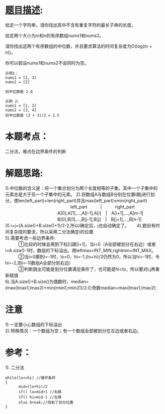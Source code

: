 # [题目描述](https://leetcode-cn.com/problems/median-of-two-sorted-arrays/):  
给定一个字符串，请你找出其中不含有重复字符的最长子串的长度。  

给定两个大小为m和n的有序数组nums1和nums2。  

请你找出这两个有序数组的中位数，并且要求算法的时间复杂度为O(log(m + n))。  

你可以假设nums1和nums2不会同时为空。  
```
示例1：
nums1 = [1, 3]
nums2 = [2]

则中位数是 2.0

```
```
示例 2:  
nums1 = [1, 2]
nums2 = [3, 4]
则中位数是 (2 + 3)/2 = 2.5
```
# 本题考点：
  
  二分法，难点在边界条件的判断
  
# 解题思路:

  1).中位数的含义是：将一个集合划分为两个长度相等的子集，其中一个子集中的元素总是大于另一个子集中的元素。
  2).将数组A与数组B分别在位置i跟j进行划分，使len(left_part)=len(right_part)并且max(left_part)≤min(right_part)  
　　　　　　　　　　　　　　　left_part　　　|　　　right_part  
　　　　　　　　　　　　A[0],A[1],...,A[i-1],A[i]　|　A[i+1],...,A[m-1]  
　　　　　　　　　　　　B[0],B[1],...,B[j-1],B[j]　|　B[j+1],...,B[n-1]  
  3).i+j=(A.size()+B.size()+1)/2-2,所以i确定后，j也自动确定了。　　
  4).题目有时间复杂度的要求，所以采用二分法确定i的位置  
  5).需要考虑一些边界条件:  
　　　①比较的时候会用到下标[i]跟[i+1]，当i<0（A全部被划分在右边）或者i=A.size()-1时，数组的下标溢出。用leftmax=INT_MIN,rightmin=INT_MAX。    
　　　②当i=0挪到i=-1时，lo=0，hi=-1,(lo+hi)/2仍然为0，所以当hi=-1时，令hi=-2,则i=-1(数组A全部分到右边）  
　　　③判断跳出可能是划分位置满足条件了，也可能是hi<lo，所以要对i,j再重新赋值  
  6).当A.size()+B.size()为偶数时，median=(max(lmax1,lmax2)+min(rmin1,rmin2))/2.0;奇数median=max(lmax1,lmax2);
# 注意
  1).一定要小心数组的下标溢出  
  2).特殊情况：一个数组为空；有一个数组全部被划分在左边或者右边。

# 参考：
 1). 二分法
```
while(lo<=hi) //循环条件
{
      mid=(lo+hi)/2
      if() lo=mid+1 //右移
      if() hi=mid-1 //左移
      else break;//找到了划分位置
}
``` 
